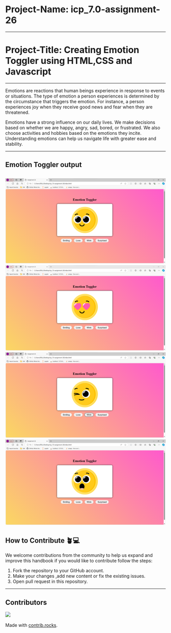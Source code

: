 # Project-Name: icp_7.0-assignment-26

---
# Project-Title: Creating Emotion Toggler using HTML,CSS and Javascript 

---

Emotions are reactions that human beings experience in response to events or situations. The type of emotion a person experiences is determined by the circumstance that triggers the emotion. For instance, a person experiences joy when they receive good news and fear when they are threatened.

Emotions have a strong influence on our daily lives. We make decisions based on whether we are happy, angry, sad, bored, or frustrated. We also choose activities and hobbies based on the emotions they incite. Understanding emotions can help us navigate life with greater ease and stability.

---
## Emotion Toggler  output
![Emotion Toggler smiling](./img/Output%20smile.png)
![Emotion Toggler love](./img/Output%20love.png)
![Emotion Toggler wink](./img/Output%20wink.png)
![Emotion Toggler surprised](./img/Output%20surprise.png)
---
## How to Contribute 🪴💻

We welcome contributions from the community to help us expand and improve this handbook if you would like to contribute follow the steps:

1. Fork the repository to your GitHub account.
2. Make your changes ,add new content or fix the existing issues.
3. Open pull request in this repository.

---
## Contributors

<a href="https://github.com/rutu-jadhav1/icp_7.0-assignment-26/graphs/contributors">
  <img src="https://contrib.rocks/image?repo=rutu-jadhav1/icp_7.0-assignment-26" />
</a>

Made with [contrib.rocks](https://contrib.rocks).